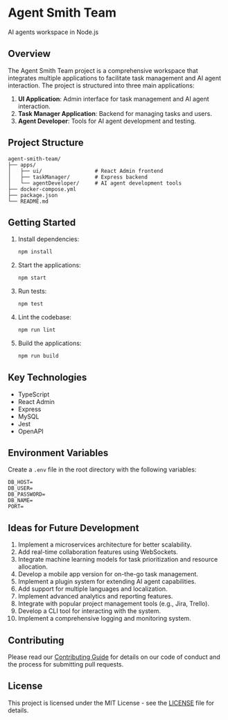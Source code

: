 # Agent Smith Team

AI agents workspace in Node.js

## Overview

The Agent Smith Team project is a comprehensive workspace that integrates multiple applications to facilitate task management and AI agent interaction. The project is structured into three main applications:

1. **UI Application**: Admin interface for task management and AI agent interaction.
2. **Task Manager Application**: Backend for managing tasks and users.
3. **Agent Developer**: Tools for AI agent development and testing.

## Project Structure

```
agent-smith-team/
├── apps/
│   ├── ui/                 # React Admin frontend
│   ├── taskManager/        # Express backend
│   └── agentDeveloper/     # AI agent development tools
├── docker-compose.yml
├── package.json
└── README.md
```

## Getting Started

1. Install dependencies:
   ```bash
   npm install
   ```

2. Start the applications:
   ```bash
   npm start
   ```

3. Run tests:
   ```bash
   npm test
   ```

4. Lint the codebase:
   ```bash
   npm run lint
   ```

5. Build the applications:
   ```bash
   npm run build
   ```

## Key Technologies

- TypeScript
- React Admin
- Express
- MySQL
- Jest
- OpenAPI

## Environment Variables

Create a `.env` file in the root directory with the following variables:

```
DB_HOST=
DB_USER=
DB_PASSWORD=
DB_NAME=
PORT=
```

## Ideas for Future Development

1. Implement a microservices architecture for better scalability.
2. Add real-time collaboration features using WebSockets.
3. Integrate machine learning models for task prioritization and resource allocation.
4. Develop a mobile app version for on-the-go task management.
5. Implement a plugin system for extending AI agent capabilities.
6. Add support for multiple languages and localization.
7. Implement advanced analytics and reporting features.
8. Integrate with popular project management tools (e.g., Jira, Trello).
9. Develop a CLI tool for interacting with the system.
10. Implement a comprehensive logging and monitoring system.

## Contributing

Please read our [Contributing Guide](CONTRIBUTING.md) for details on our code of conduct and the process for submitting pull requests.

## License

This project is licensed under the MIT License - see the [LICENSE](LICENSE) file for details.